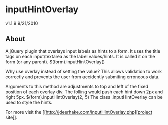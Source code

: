inputHintOverlay
================
v1.1.9
9/21/2010

About
-----
A jQuery plugin that overlays input labels as hints to a form. It uses the title tags on each input/textarea as the label values/hints. It is called it on the form (or any parent).
    $(form).inputHintOverlay()

Why use overlay instead of setting the value? This allows validation to work correctly and prevents the user from accidently submiting erroneous data.

Arguments to this method are adjustments to top and left of the fixed position of each overlay div. The folling would push each hint down 2px and right 5px.
    $(form).inputHintOverlay(2, 5)
The class .inputHintOverlay can be used to style the hints.


For more visit the [[http://jdeerhake.com/inputHintOverlay.php][project site]].
